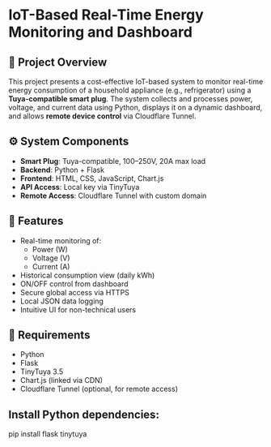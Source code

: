 # IoT-Based Real-Time Energy Monitoring and Dashboard

## 📌 Project Overview

This project presents a cost-effective IoT-based system to monitor real-time energy consumption of a household appliance (e.g., refrigerator) using a **Tuya-compatible smart plug**. The system collects and processes power, voltage, and current data using Python, displays it on a dynamic dashboard, and allows **remote device control** via Cloudflare Tunnel.

## ⚙️ System Components

- **Smart Plug**: Tuya-compatible, 100–250V, 20A max load
- **Backend**: Python + Flask
- **Frontend**: HTML, CSS, JavaScript, Chart.js
- **API Access**: Local key via TinyTuya
- **Remote Access**: Cloudflare Tunnel with custom domain

## 🚀 Features

- Real-time monitoring of:
  - Power (W)
  - Voltage (V)
  - Current (A)
- Historical consumption view (daily kWh)
- ON/OFF control from dashboard
- Secure global access via HTTPS
- Local JSON data logging
- Intuitive UI for non-technical users

## 🧪 Requirements

- Python
- Flask
- TinyTuya 3.5
- Chart.js (linked via CDN)
- Cloudflare Tunnel (optional, for remote access)

## Install Python dependencies:
pip install flask tinytuya

